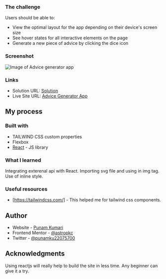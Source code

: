### The challenge

Users should be able to:

- View the optimal layout for the app depending on their device's screen size
- See hover states for all interactive elements on the page
- Generate a new piece of advice by clicking the dice icon

### Screenshot

![Image of Advice generator app](https://vercel.com/2f19ce0c-fcac-499f-a462-bb2234461a24)

### Links

- Solution URL: [Solution](https://github.com/astrospkc/advice-generator-app/blob/main/src/App.jsx)
- Live Site URL: [Advice Generator App](https://advice-generator-app-six-snowy.vercel.app)

## My process

### Built with

- TAILWIND CSS custom properties
- Flexbox
- [React](https://reactjs.org/) - JS library

### What I learned

Integrating exterenal api with React.
Importing svg file and using in img tag.
Use of inline style.

### Useful resources

- [https://tailwindcss.com/] - This helped me for tailwind css components.

## Author

- Website - [Punam Kumari](https://punam-portfolio.vercel.app)
- Frontend Mentor - [@astropkc](https://www.frontendmentor.io/profile/astrospkc)
- Twitter - [@punamku22075700](https://twitter.com/punamku22075700)

## Acknowledgments

Using reactjs will really help to build the site in less time. Any beginner can give it a try.
